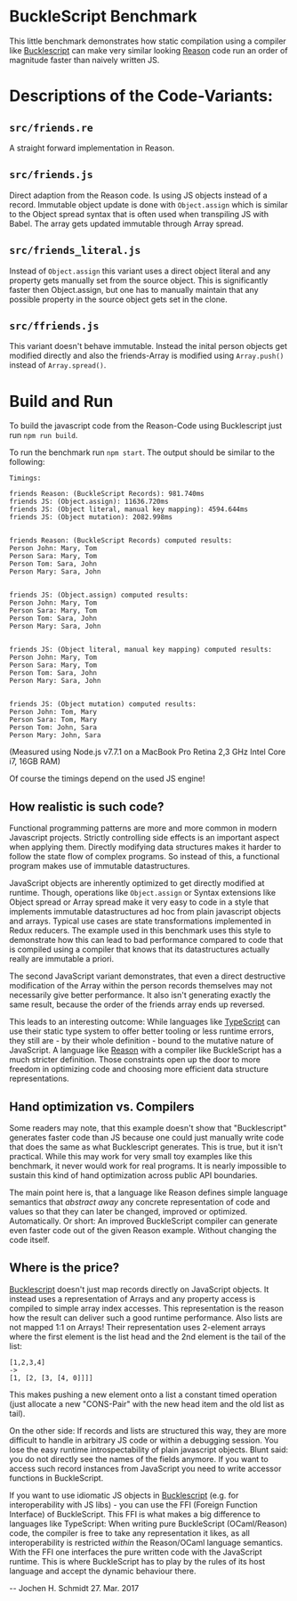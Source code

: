 # BuckleScript Benchmark

This little benchmark demonstrates how static compilation using a
compiler like
[Bucklescript](https://github.com/bloomberg/bucklescript) can make
very similar looking [Reason](https://facebook.github.io/reason/) code run an order of magnitude faster than naively written JS.

# Descriptions of the Code-Variants:

## `src/friends.re`
A straight forward implementation in Reason.

## `src/friends.js`
Direct adaption from the Reason code. Is using JS objects instead of a
record. Immutable object update is done with `Object.assign` which is
similar to the Object spread syntax that is often used when
transpiling JS with Babel. The array gets updated immutable through
Array spread.

## `src/friends_literal.js`
Instead of `Object.assign` this variant uses a direct object literal
and any property gets manually set from the source object. This is
significantly faster then Object.assign, but one has to manually
maintain that any possible property in the source object gets set in
the clone.

## `src/ffriends.js`
This variant doesn't behave immutable. Instead the inital person
objects get modified directly and also the friends-Array is modified
using `Array.push()` instead of `Array.spread()`.

# Build and Run

To build the javascript code from the Reason-Code using Bucklescript just run `npm run build`.

To run the benchmark run `npm start`. The output should be similar to the following:

```
Timings:

friends Reason: (BuckleScript Records): 981.740ms
friends JS: (Object.assign): 11636.720ms
friends JS: (Object literal, manual key mapping): 4594.644ms
friends JS: (Object mutation): 2082.998ms


friends Reason: (BuckleScript Records) computed results:
Person John: Mary, Tom
Person Sara: Mary, Tom
Person Tom: Sara, John
Person Mary: Sara, John


friends JS: (Object.assign) computed results:
Person John: Mary, Tom
Person Sara: Mary, Tom
Person Tom: Sara, John
Person Mary: Sara, John


friends JS: (Object literal, manual key mapping) computed results:
Person John: Mary, Tom
Person Sara: Mary, Tom
Person Tom: Sara, John
Person Mary: Sara, John


friends JS: (Object mutation) computed results:
Person John: Tom, Mary
Person Sara: Tom, Mary
Person Tom: John, Sara
Person Mary: John, Sara
```
(Measured using Node.js v7.7.1 on a MacBook Pro Retina 2,3 GHz Intel
Core i7, 16GB RAM)

Of course the timings depend on the used JS engine!

## How realistic is such code?

Functional programming patterns are more and more common in modern Javascript projects. Strictly controlling side effects is an important aspect when applying them. Directly modifying data structures makes it harder to follow the state flow of complex programs. So instead of this, a functional program makes use of immutable datastructures.

JavaScript objects are inherently optimized to get directly modified at runtime. Though, operations like `Object.assign` or Syntax extensions like Object spread or Array spread make it very easy to code in a style that implements immutable datastructures ad hoc from plain javascript objects and arrays. Typical use cases are state transformations implemented in Redux reducers. The example used in this benchmark uses this style to demonstrate how this can lead to bad performance compared to code that is compiled using a compiler that knows that its datastructures actually really are immutable a priori.

The second JavaScript  variant demonstrates, that even a direct destructive modification of the Array within the person records themselves may not necessarily give better performance. It also isn't generating exactly the same result, because the order of the friends array ends up reversed.

This leads to an interesting outcome: While languages like [TypeScript](http://www.typescriptlang.org)
can use their static type system to offer better tooling or less
runtime errors, they still are - by their whole definition -  bound to
the mutative nature of JavaScript. A language like [Reason](https://facebook.github.io/reason/) with a
compiler like BuckleScript has a much stricter definition. Those
constraints open up the door to more freedom in optimizing code and
choosing more efficient data structure representations.

## Hand optimization vs. Compilers

Some readers may note, that this example doesn't show that
"Bucklescript" generates faster code than JS because one could just
manually write code that does the same as what Bucklescript generates.
This is true, but it isn't practical. While this may work for very small
toy examples like this benchmark, it never would work for real
programs. It is nearly impossible to sustain this kind of hand
optimization across public API boundaries.

The main point here is, that a language like Reason defines simple
language semantics that _abstract away_ any concrete representation of
code and values so that they can later be changed, improved or
optimized. Automatically. Or short: An improved BuckleScript compiler
can generate even faster code out of the given Reason example. Without
changing the code itself.

## Where is the price?

[Bucklescript](https://github.com/bloomberg/bucklescript) doesn't just map records directly on JavaScript objects. It instead  uses a representation of Arrays and any property access is compiled to simple array index accesses. This representation is the reason how the result can deliver such a good runtime performance. Also lists are not mapped 1:1 on Arrays! Their representation uses 2-element arrays where the first element is the list head and the 2nd element is the tail of the list:

```
[1,2,3,4]
->
[1, [2, [3, [4, 0]]]]
```

This makes pushing a new element onto a list a constant timed operation (just allocate a new "CONS-Pair" with the new head item and the old list as tail).

On the other side: If records and lists are structured this way, they
are more difficult to handle in arbitrary JS code or within a
debugging session. You lose the easy runtime introspectability of
plain javascript objects. Blunt said: you do not directly see the
names of the fields anymore. If you want to access such record
instances from JavaScript you need to write accessor functions in
BuckleScript.

If you want to use idiomatic JS objects in [Bucklescript](https://github.com/bloomberg/bucklescript) (e.g. for
interoperability with JS libs) - you can use the FFI (Foreign Function
Interface) of BuckleScript. This FFI is what makes a big difference to
languages like TypeScript: When writing pure BuckleScript
(OCaml/Reason) code, the compiler is free to take any representation
it likes, as all interoperability is restricted _within_ the Reason/OCaml language
semantics. With the FFI one interfaces the pure written code with the
JavaScript runtime. This is where BuckleScript has to play by the 
rules of its host language and accept the dynamic behaviour there.

--
Jochen H. Schmidt
27. Mar. 2017
